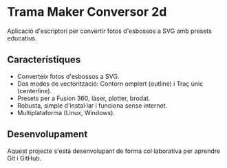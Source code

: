 # Trama Maker Conversor 2d

Aplicació d'escriptori per convertir fotos d'esbossos a SVG amb presets educatius.

## Característiques
- Converteix fotos d'esbossos a SVG.
- Dos modes de vectorització: Contorn omplert (outline) i Traç únic (centerline).
- Presets per a Fusion 360, làser, plotter, brodat.
- Robusta, simple d'instal·lar i funciona sense internet.
- Multiplataforma (Linux, Windows).

## Desenvolupament
Aquest projecte s'està desenvolupant de forma col·laborativa per aprendre Git i GitHub.
